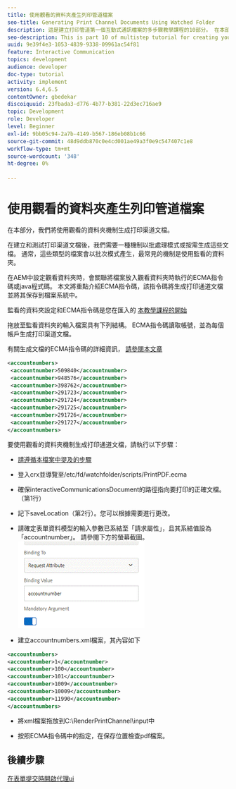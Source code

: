 ```yaml
---
title: 使用觀看的資料夾產生列印管道檔案
seo-title: Generating Print Channel Documents Using Watched Folder
description: 這是建立打印管道第一個互動式通訊檔案的多步驟教學課程的10部分。 在本部分，我們將使用觀看的資料夾機制生成打印渠道文檔。
seo-description: This is part 10 of multistep tutorial for creating your first interactive communications document for the print channel. In this part, we will generate print channel documents using the watched folder mechanism.
uuid: 9e39f4e3-1053-4839-9338-09961ac54f81
feature: Interactive Communication
topics: development
audience: developer
doc-type: tutorial
activity: implement
version: 6.4,6.5
contentOwner: gbedekar
discoiquuid: 23fbada3-d776-4b77-b381-22d3ec716ae9
topic: Development
role: Developer
level: Beginner
exl-id: 9bb05c94-2a7b-4149-b567-186eb08b1c66
source-git-commit: 48d9ddb870c0e4cd001ae49a3f0e9c547407c1e8
workflow-type: tm+mt
source-wordcount: '348'
ht-degree: 0%

---
```


# 使用觀看的資料夾產生列印管道檔案

在本部分，我們將使用觀看的資料夾機制生成打印渠道文檔。

在建立和測試打印渠道文檔後，我們需要一種機制以批處理模式或按需生成這些文檔。 通常，這些類型的檔案會以批次模式產生，最常見的機制是使用監看的資料夾。

在AEM中設定觀看資料夾時，會關聯將檔案放入觀看資料夾時執行的ECMA指令碼或java程式碼。 本文將重點介紹ECMA指令碼，該指令碼將生成打印通道文檔並將其保存到檔案系統中。

監看的資料夾設定和ECMA指令碼是您在匯入的 [本教學課程的開始](introduction.md)

拖放至監看資料夾的輸入檔案具有下列結構。 ECMA指令碼讀取帳號，並為每個帳戶生成打印渠道文檔。

有關生成文檔的ECMA指令碼的詳細資訊， [請參閱本文章](/help/forms/interactive-communications/generating-interactive-communications-print-document-using-api-tutorial-use.md)

```xml
<accountnumbers>
 <accountnumber>509840</accountnumber>
 <accountnumber>948576</accountnumber>
 <accountnumber>398762</accountnumber>
 <accountnumber>291723</accountnumber>
 <accountnumber>291724</accountnumber>
 <accountnumber>291725</accountnumber>
 <accountnumber>291726</accountnumber>
 <accountnumber>291727</accountnumber>
</accountnumbers>
```

要使用觀看的資料夾機制生成打印通道文檔，請執行以下步驟：

* [請遵循本檔案中提及的步驟](/help/forms/adaptive-forms/service-user-tutorial-develop.md)

* 登入crx並導覽至/etc/fd/watchfolder/scripts/PrintPDF.ecma

* 確保interactiveCommunicationsDocument的路徑指向要打印的正確文檔。（第1行）
* 記下saveLocation（第2行）。您可以根據需要進行更改。
* 請確定表單資料模型的輸入參數已系結至「請求屬性」，且其系結值設為「accountnumber」。 請參閱下方的螢幕截圖。
   ![請求](assets/requestattributeprintchannel.gif)

* 建立accountnumbers.xml檔案，其內容如下

```xml
<accountnumbers>
<accountnumber>1</accountnumber>
<accountnumber>100</accountnumber>
<accountnumber>101</accountnumber>
<accountnumber>1009</accountnumber>
<accountnumber>10009</accountnumber>
<accountnumber>11990</accountnumber>
</accountnumbers>
```

* 將xml檔案拖放到C:\RenderPrintChannel\input中

* 按照ECMA指令碼中的指定，在保存位置檢查pdf檔案。

## 後續步驟

[在表單提交時開啟代理ui](./opening-agent-ui-on-form-submission.md)